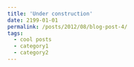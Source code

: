 ```yaml
---
title: 'Under construction'
date: 2199-01-01
permalink: /posts/2012/08/blog-post-4/
tags:
  - cool posts
  - category1
  - category2
---
```


<!-- This post will show up by default. To disable scheduling of future posts, edit `config.yml` and set `future: false`.  -->
